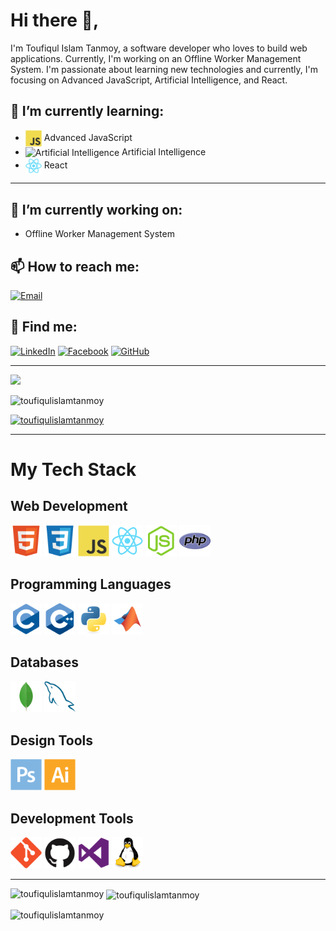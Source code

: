 # Hi there 👋,

I'm Toufiqul Islam Tanmoy, a software developer who loves to build web applications. Currently, I'm working on an Offline Worker Management System. I'm passionate about learning new technologies and currently, I'm focusing on Advanced JavaScript, Artificial Intelligence, and React.

## 🌱 I’m currently learning:

- <img align="center" alt="JavaScript" width="26px" src="https://raw.githubusercontent.com/devicons/devicon/master/icons/javascript/javascript-original.svg" /> Advanced JavaScript
- <img align="center" alt="Artificial Intelligence" width="26px" src="https://raw.githubusercontent.com/devicons/devicon/master/icons/artificialintelligence/artificialintelligence-original.svg" /> Artificial Intelligence
- <img align="center" alt="React" width="26px" src="https://raw.githubusercontent.com/devicons/devicon/master/icons/react/react-original.svg" /> React

--------------------------

## 🔭 I’m currently working on:

- Offline Worker Management System

## 📫 How to reach me:

[![Email](https://img.shields.io/badge/Email-D14836?style=for-the-badge&logo=gmail&logoColor=white)](mailto:tittanmoy@gmail.com)


## 🤝 Find me:

[![LinkedIn](https://img.shields.io/badge/-LinkedIn-blue?style=flat-square&logo=linkedin&logoColor=white&link=https://www.linkedin.com/in/md-toufiqul-islam-52a4021b4/)](https://www.linkedin.com/in/md-toufiqul-islam-52a4021b4/)
[![Facebook](https://img.shields.io/badge/-Facebook-blue?style=flat-square&logo=facebook&logoColor=white&link=https://www.facebook.com/toufiqulislamtanmoy)](https://www.facebook.com/toufiqulislamtanmoy)
[![GitHub](https://img.shields.io/badge/-GitHub-black?style=flat-square&logo=github&logoColor=white&link=https://github.com/toufiqulislamtanmoy)](https://github.com/toufiqulislamtanmoy)


---------------------------------

![](https://scontent.fdac5-2.fna.fbcdn.net/v/t39.30808-6/309207712_1184011572491015_8610831197684875285_n.jpg?stp=dst-jpg_p960x960&_nc_cat=102&ccb=1-7&_nc_sid=e3f864&_nc_eui2=AeGC2F5X_sOcRmthCBFvwdgKdqKyOPKgH0V2orI48qAfRW5vPJ-26qz-GlxqCQOsYpUTyNDHN-R8Cf3Ve131t9ah&_nc_ohc=56swdcntOTwAX-7rslI&_nc_ht=scontent.fdac5-2.fna&oh=00_AfCsDI2a1PIem2LoXPP2C9fe_vxgFJI8oXhOnnyr8b9uOw&oe=637703B6)

<p align="left"> <img src="https://komarev.com/ghpvc/?username=toufiqulislamtanmoy&label=Profile%20views&color=0e75b6&style=flat" alt="toufiqulislamtanmoy" /> </p>

<p align="left"> <a href="https://github.com/ryo-ma/github-profile-trophy"><img src="https://github-profile-trophy.vercel.app/?username=toufiqulislamtanmoy" alt="toufiqulislamtanmoy" /></a> </p>

-------------------------------------


# My Tech Stack

## Web Development
<img src="https://raw.githubusercontent.com/devicons/devicon/master/icons/html5/html5-original.svg" alt="HTML5 logo" width="50" height="50"/> <img src="https://raw.githubusercontent.com/devicons/devicon/master/icons/css3/css3-original.svg" alt="CSS3 logo" width="50" height="50"/> <img src="https://raw.githubusercontent.com/devicons/devicon/master/icons/javascript/javascript-original.svg" alt="JavaScript logo" width="50" height="50"/> <img src="https://raw.githubusercontent.com/devicons/devicon/master/icons/react/react-original.svg" alt="React logo" width="50" height="50"/> <img src="https://raw.githubusercontent.com/devicons/devicon/master/icons/nodejs/nodejs-original.svg" alt="Node.js logo" width="50" height="50"/> <img src="https://raw.githubusercontent.com/devicons/devicon/master/icons/php/php-original.svg" alt="PHP logo" width="50" height="50"/>

## Programming Languages
<img src="https://raw.githubusercontent.com/devicons/devicon/master/icons/c/c-original.svg" alt="C logo" width="50" height="50"/> <img src="https://raw.githubusercontent.com/devicons/devicon/master/icons/cplusplus/cplusplus-original.svg" alt="C++ logo" width="50" height="50"/> <img src="https://raw.githubusercontent.com/devicons/devicon/master/icons/python/python-original.svg" alt="Python logo" width="50" height="50"/> <img src="https://raw.githubusercontent.com/devicons/devicon/master/icons/matlab/matlab-original.svg" alt="Matlab logo" width="50" height="50"/>

## Databases
<img src="https://raw.githubusercontent.com/devicons/devicon/master/icons/mongodb/mongodb-original.svg" alt="MongoDB logo" width="50" height="50"/> <img src="https://raw.githubusercontent.com/devicons/devicon/master/icons/mysql/mysql-original.svg" alt="MySQL logo" width="50" height="50"/>

## Design Tools
<img src="https://raw.githubusercontent.com/devicons/devicon/master/icons/photoshop/photoshop-plain.svg" alt="Photoshop logo" width="50" height="50"/> <img src="https://raw.githubusercontent.com/devicons/devicon/master/icons/illustrator/illustrator-plain.svg" alt="Illustrator logo" width="50" height="50"/>

## Development Tools
<img src="https://raw.githubusercontent.com/devicons/devicon/master/icons/git/git-original.svg" alt="Git logo" width="50" height="50"/> <img src="https://raw.githubusercontent.com/devicons/devicon/master/icons/github/github-original.svg" alt="GitHub logo" width="50" height="50"/> <img src="https://raw.githubusercontent.com/devicons/devicon/master/icons/visualstudio/visualstudio-plain.svg" alt="Visual Studio logo" width="50" height="50"/> <img src="https://raw.githubusercontent.com/devicons/devicon/master/icons/linux/linux-original.svg" alt="Linux logo" width="50" height="50"/>





---------------------------------------



<p><img align="left" src="https://github-readme-stats.vercel.app/api/top-langs?username=toufiqulislamtanmoy&show_icons=true&locale=en&layout=compact" alt="toufiqulislamtanmoy" /></p>

<p>&nbsp;<img align="center" src="https://github-readme-stats.vercel.app/api?username=toufiqulislamtanmoy&show_icons=true&locale=en" alt="toufiqulislamtanmoy" /></p>

<p><img align="center" src="https://github-readme-streak-stats.herokuapp.com/?user=toufiqulislamtanmoy&" alt="toufiqulislamtanmoy" /></p>
